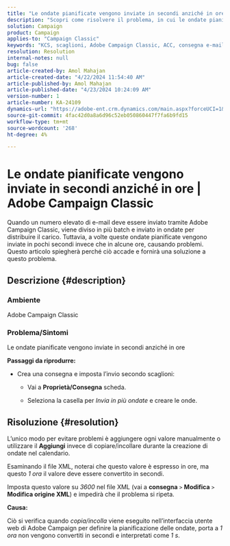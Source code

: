 ```yaml
---
title: "Le ondate pianificate vengono inviate in secondi anziché in ore | Adobe Campaign Classic"
description: "Scopri come risolvere il problema, in cui le ondate pianificate vengono inviate in secondi anziché in ore in Adobe Campaign Classic."
solution: Campaign
product: Campaign
applies-to: "Campaign Classic"
keywords: "KCS, scaglioni, Adobe Campaign Classic, ACC, consegna e-mail, pianificazione, ore, secondi"
resolution: Resolution
internal-notes: null
bug: false
article-created-by: Amol Mahajan
article-created-date: "4/22/2024 11:54:40 AM"
article-published-by: Amol Mahajan
article-published-date: "4/23/2024 10:24:09 AM"
version-number: 1
article-number: KA-24109
dynamics-url: "https://adobe-ent.crm.dynamics.com/main.aspx?forceUCI=1&pagetype=entityrecord&etn=knowledgearticle&id=e9d08613-9f00-ef11-a1fe-6045bd006704"
source-git-commit: 4fac42d0a8a6d96c52eb050860447f7fa6b9fd15
workflow-type: tm+mt
source-wordcount: '268'
ht-degree: 4%

---
```


# Le ondate pianificate vengono inviate in secondi anziché in ore | Adobe Campaign Classic


Quando un numero elevato di e-mail deve essere inviato tramite Adobe Campaign Classic, viene diviso in più batch e inviato in ondate per distribuire il carico. Tuttavia, a volte queste ondate pianificate vengono inviate in pochi secondi invece che in alcune ore, causando problemi. Questo articolo spiegherà perché ciò accade e fornirà una soluzione a questo problema.

## Descrizione {#description}


### <b>Ambiente</b>

Adobe Campaign Classic



### <b>Problema/Sintomi</b>

Le ondate pianificate vengono inviate in secondi anziché in ore

<b>Passaggi da riprodurre:</b>

- Crea una consegna e imposta l’invio secondo scaglioni:



   - Vai a <b>Proprietà/Consegna</b> scheda.


   - Seleziona la casella per *Invia in più ondate* e creare le onde.






## Risoluzione {#resolution}


L’unico modo per evitare problemi è aggiungere ogni valore manualmente o utilizzare il <b>Aggiungi</b> invece di copiare/incollare durante la creazione di ondate nel calendario.

Esaminando il file XML, noterai che questo valore è espresso in ore, ma questo *1 ora* il valore deve essere convertito in secondi.

Imposta questo valore su *3600* nel file XML (vai a <b>consegna</b> `>`  <b>Modifica</b> `>`  <b>Modifica origine XML</b>) e impedirà che il problema si ripeta.

<b>Causa:</b>

Ciò si verifica quando *copia/incolla* viene eseguito nell’interfaccia utente web di Adobe Campaign per definire la pianificazione delle ondate, porta a *1 ora* non vengono convertiti in secondi e interpretati come *1 s*.
